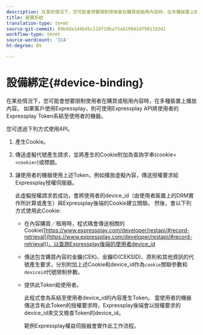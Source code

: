 ```yaml
---
description: 在某些情況下，您可能會想要限制使用者在購買或租用內容時，在多種裝置上播放內容。 如果客戶使用Expressplay，則可使用Expressplay API將使用者的Expressplay Token系結至使用者的機器。
title: 裝置系結
translation-type: tm+mt
source-git-commit: 89bdda1d4bd5c126f19ba75a819942df901183d1
workflow-type: tm+mt
source-wordcount: '314'
ht-degree: 0%

---
```



# 設備綁定{#device-binding}

在某些情況下，您可能會想要限制使用者在購買或租用內容時，在多種裝置上播放內容。 如果客戶使用Expressplay，則可使用Expressplay API將使用者的Expressplay Token系結至使用者的機器。

您可透過下列方式使用API。

1. 產生Cookie。
1. 傳送虛擬代號產生請求，並將產生的Cookie附加為查詢字串(cookie=`<cookie>`)或標題。
1. 讓使用者的機器使用上述Token，例如播放虛擬內容，傳送授權要求給Expressplay授權伺服器。

   此虛擬授權請求若成功，會將使用者的device_id（由使用者裝置上的DRM實作所計算或產生）與Expressplay後端的Cookie建立關聯。 然後，會以下列方式使用此Cookie:

   * 在內容購買／租用時，程式碼會傳送相關的Cookie([https://www.expressplay.com/developer/restapi/#record-retrieval](https://www.expressplay.com/developer/restapi/#record-retrieval))，以查詢Expressplay後端的使用者device_id
   * 傳送包含購買內容的金鑰(CEK)、金鑰ID(CEKSID)、原則和其他資訊的代號產生要求，分別附加上述Cookie和device_id作為`cookie`關聯參數和`deviceid`代號限制參數。

   * 提供此Token給使用者。

      此程式會為系結至使用者device_id的內容產生Token。 當使用者的機器傳送含有此Token的授權要求時，Expressplay後端會以授權要求的device_id來交叉檢查Token的device_id。

      範例Expressplay權益伺服器會實作此工作流程。
